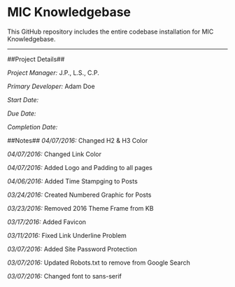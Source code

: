 MIC Knowledgebase 
======

This GitHub repository includes the entire codebase installation for MIC Knowledgebase.

------

##Project Details##

*Project Manager:* J.P., L.S., C.P.

*Primary Developer:* Adam Doe

*Start Date:*

*Due Date:*

*Completion Date:*

##Notes##
*04/07/2016:* Changed H2 & H3 Color

*04/07/2016:* Changed Link Color

*04/07/2016:* Added Logo and Padding to all pages

*04/06/2016:* Added Time Stampging to Posts

*03/24/2016:* Created Numbered Graphic for Posts

*03/23/2016:* Removed 2016 Theme Frame from KB

*03/17/2016:* Added Favicon

*03/11/2016:* Fixed Link Underline Problem

*03/07/2016:* Added Site Password Protection

*03/07/2016:* Updated Robots.txt to remove from Google Search

*03/07/2016:* Changed font to sans-serif
